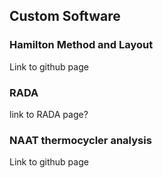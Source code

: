 ## Custom Software

### Hamilton Method and Layout

Link to github page

### RADA
link to RADA page? 

### NAAT thermocycler analysis 

Link to github page

